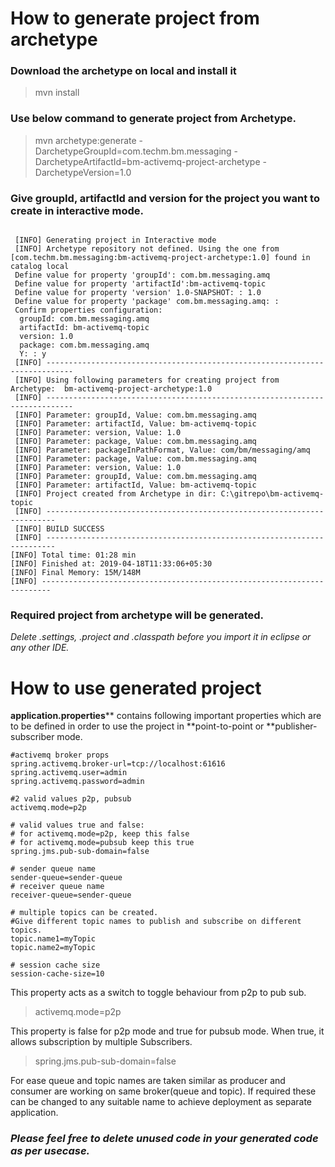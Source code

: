 # How to generate project from archetype

### Download the archetype on local and install it


> mvn install

### Use below command to generate project from Archetype.

>  mvn archetype:generate -DarchetypeGroupId=com.techm.bm.messaging
  -DarchetypeArtifactId=bm-activemq-project-archetype
  -DarchetypeVersion=1.0


### Give groupId, artifactId and version for the project you want to create in interactive mode.

```

 [INFO] Generating project in Interactive mode
 [INFO] Archetype repository not defined. Using the one from [com.techm.bm.messaging:bm-activemq-project-archetype:1.0] found in catalog local
 Define value for property 'groupId': com.bm.messaging.amq
 Define value for property 'artifactId':bm-activemq-topic
 Define value for property 'version' 1.0-SNAPSHOT: : 1.0
 Define value for property 'package' com.bm.messaging.amq: :
 Confirm properties configuration:
  groupId: com.bm.messaging.amq
  artifactId: bm-activemq-topic
  version: 1.0
  package: com.bm.messaging.amq
  Y: : y
 [INFO] ----------------------------------------------------------------------------
 [INFO] Using following parameters for creating project from Archetype:  bm-activemq-project-archetype:1.0
 [INFO] ----------------------------------------------------------------------------
 [INFO] Parameter: groupId, Value: com.bm.messaging.amq
 [INFO] Parameter: artifactId, Value: bm-activemq-topic
 [INFO] Parameter: version, Value: 1.0
 [INFO] Parameter: package, Value: com.bm.messaging.amq
 [INFO] Parameter: packageInPathFormat, Value: com/bm/messaging/amq
 [INFO] Parameter: package, Value: com.bm.messaging.amq
 [INFO] Parameter: version, Value: 1.0
 [INFO] Parameter: groupId, Value: com.bm.messaging.amq
 [INFO] Parameter: artifactId, Value: bm-activemq-topic
 [INFO] Project created from Archetype in dir: C:\gitrepo\bm-activemq-topic
 [INFO] ------------------------------------------------------------------------
 [INFO] BUILD SUCCESS
 [INFO] ------------------------------------------------------------------------
[INFO] Total time: 01:28 min
[INFO] Finished at: 2019-04-18T11:33:06+05:30
[INFO] Final Memory: 15M/148M
[INFO] ------------------------------------------------------------------------
```

### Required project from archetype will be generated.

_Delete .settings, .project and .classpath before you import it in eclipse or any other IDE._

# How to use generated project

__application.properties__** contains following important properties which are to be defined in order to use the project in **point-to-point or **publisher-subscriber mode.

```
#activemq broker props
spring.activemq.broker-url=tcp://localhost:61616
spring.activemq.user=admin
spring.activemq.password=admin

#2 valid values p2p, pubsub
activemq.mode=p2p

# valid values true and false:
# for activemq.mode=p2p, keep this false
# for activemq.mode=pubsub keep this true
spring.jms.pub-sub-domain=false

# sender queue name
sender-queue=sender-queue
# receiver queue name
receiver-queue=sender-queue

# multiple topics can be created.
#Give different topic names to publish and subscribe on different topics.
topic.name1=myTopic
topic.name2=myTopic

# session cache size
session-cache-size=10
```
  This property acts as a switch to toggle behaviour from p2p to pub sub.
> activemq.mode=p2p

  This property is false for p2p mode and true for pubsub mode. When true, it allows subscription by multiple Subscribers.
> spring.jms.pub-sub-domain=false

  For ease queue and topic names are taken similar as producer and consumer are working on same broker(queue and topic).
  If required these can be changed to any suitable name to achieve deployment as separate application.
  
  
  ### _Please feel free to delete unused code in your generated code as per usecase._